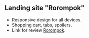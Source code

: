 ## Landing site "Rorompok"

- Responsive design for all devices.
- Shopping cart, tabs, spoilers.
- Link for review [Rorompok](https://alexsey92.github.io/Rorompok/).
